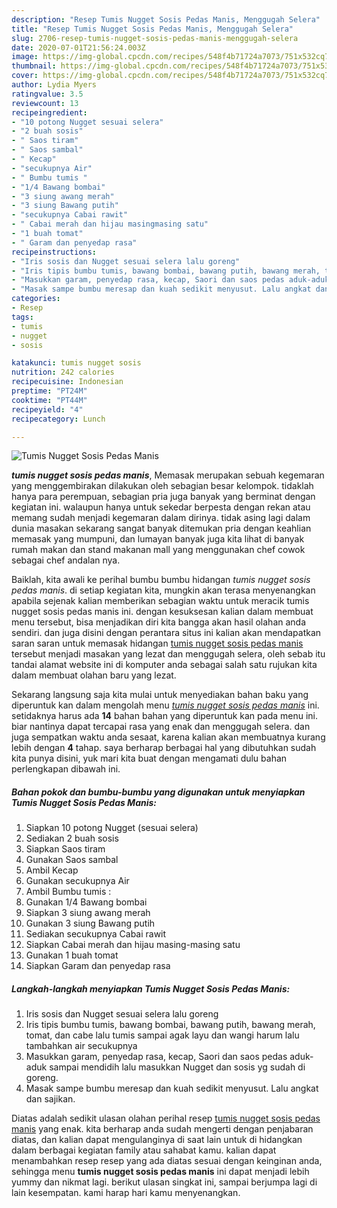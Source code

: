 ```yaml
---
description: "Resep Tumis Nugget Sosis Pedas Manis, Menggugah Selera"
title: "Resep Tumis Nugget Sosis Pedas Manis, Menggugah Selera"
slug: 2706-resep-tumis-nugget-sosis-pedas-manis-menggugah-selera
date: 2020-07-01T21:56:24.003Z
image: https://img-global.cpcdn.com/recipes/548f4b71724a7073/751x532cq70/tumis-nugget-sosis-pedas-manis-foto-resep-utama.jpg
thumbnail: https://img-global.cpcdn.com/recipes/548f4b71724a7073/751x532cq70/tumis-nugget-sosis-pedas-manis-foto-resep-utama.jpg
cover: https://img-global.cpcdn.com/recipes/548f4b71724a7073/751x532cq70/tumis-nugget-sosis-pedas-manis-foto-resep-utama.jpg
author: Lydia Myers
ratingvalue: 3.5
reviewcount: 13
recipeingredient:
- "10 potong Nugget sesuai selera"
- "2 buah sosis"
- " Saos tiram"
- " Saos sambal"
- " Kecap"
- "secukupnya Air"
- " Bumbu tumis "
- "1/4 Bawang bombai"
- "3 siung awang merah"
- "3 siung Bawang putih"
- "secukupnya Cabai rawit"
- " Cabai merah dan hijau masingmasing satu"
- "1 buah tomat"
- " Garam dan penyedap rasa"
recipeinstructions:
- "Iris sosis dan Nugget sesuai selera lalu goreng"
- "Iris tipis bumbu tumis, bawang bombai, bawang putih, bawang merah, tomat, dan cabe lalu tumis sampai agak layu dan wangi harum lalu tambahkan air secukupnya"
- "Masukkan garam, penyedap rasa, kecap, Saori dan saos pedas aduk-aduk sampai mendidih lalu masukkan Nugget dan sosis yg sudah di goreng."
- "Masak sampe bumbu meresap dan kuah sedikit menyusut. Lalu angkat dan sajikan."
categories:
- Resep
tags:
- tumis
- nugget
- sosis

katakunci: tumis nugget sosis 
nutrition: 242 calories
recipecuisine: Indonesian
preptime: "PT24M"
cooktime: "PT44M"
recipeyield: "4"
recipecategory: Lunch

---
```



![Tumis Nugget Sosis Pedas Manis](https://img-global.cpcdn.com/recipes/548f4b71724a7073/751x532cq70/tumis-nugget-sosis-pedas-manis-foto-resep-utama.jpg)

<b><i>tumis nugget sosis pedas manis</i></b>, Memasak merupakan sebuah kegemaran yang menggembirakan dilakukan oleh sebagian besar kelompok. tidaklah hanya para perempuan, sebagian pria juga banyak yang berminat dengan kegiatan ini. walaupun hanya untuk sekedar berpesta dengan rekan atau memang sudah menjadi kegemaran dalam dirinya. tidak asing lagi dalam dunia masakan sekarang sangat banyak ditemukan pria dengan keahlian memasak yang mumpuni, dan lumayan banyak juga kita lihat di banyak rumah makan dan stand makanan mall yang menggunakan chef cowok sebagai chef andalan nya.



Baiklah, kita awali ke perihal bumbu bumbu hidangan <i>tumis nugget sosis pedas manis</i>. di setiap kegiatan kita, mungkin akan terasa menyenangkan apabila sejenak kalian memberikan sebagian waktu untuk meracik tumis nugget sosis pedas manis ini. dengan kesuksesan kalian dalam membuat menu tersebut, bisa menjadikan diri kita bangga akan hasil olahan anda sendiri. dan juga disini dengan perantara situs ini kalian akan mendapatkan saran saran untuk memasak hidangan <u>tumis nugget sosis pedas manis</u> tersebut menjadi masakan yang lezat dan menggugah selera, oleh sebab itu tandai alamat website ini di komputer anda sebagai salah satu rujukan kita dalam membuat olahan baru yang lezat.


Sekarang langsung saja kita mulai untuk menyediakan bahan baku yang diperuntuk kan dalam mengolah menu <u><i>tumis nugget sosis pedas manis</i></u> ini. setidaknya harus ada <b>14</b> bahan bahan yang diperuntuk kan pada menu ini. biar nantinya dapat tercapai rasa yang enak dan menggugah selera. dan juga sempatkan waktu anda sesaat, karena kalian akan membuatnya kurang lebih dengan <b>4</b> tahap. saya berharap berbagai hal yang dibutuhkan sudah kita punya disini, yuk mari kita buat dengan mengamati dulu bahan perlengkapan dibawah ini.

<!--inarticleads1-->

##### Bahan pokok dan bumbu-bumbu yang digunakan untuk menyiapkan Tumis Nugget Sosis Pedas Manis:

1. Siapkan 10 potong Nugget (sesuai selera)
1. Sediakan 2 buah sosis
1. Siapkan  Saos tiram
1. Gunakan  Saos sambal
1. Ambil  Kecap
1. Gunakan secukupnya Air
1. Ambil  Bumbu tumis :
1. Gunakan 1/4 Bawang bombai
1. Siapkan 3 siung awang merah
1. Gunakan 3 siung Bawang putih
1. Sediakan secukupnya Cabai rawit
1. Siapkan  Cabai merah dan hijau masing-masing satu
1. Gunakan 1 buah tomat
1. Siapkan  Garam dan penyedap rasa




<!--inarticleads2-->

##### Langkah-langkah menyiapkan Tumis Nugget Sosis Pedas Manis:

1. Iris sosis dan Nugget sesuai selera lalu goreng
1. Iris tipis bumbu tumis, bawang bombai, bawang putih, bawang merah, tomat, dan cabe lalu tumis sampai agak layu dan wangi harum lalu tambahkan air secukupnya
1. Masukkan garam, penyedap rasa, kecap, Saori dan saos pedas aduk-aduk sampai mendidih lalu masukkan Nugget dan sosis yg sudah di goreng.
1. Masak sampe bumbu meresap dan kuah sedikit menyusut. Lalu angkat dan sajikan.




Diatas adalah sedikit ulasan olahan perihal resep <u>tumis nugget sosis pedas manis</u> yang enak. kita berharap anda sudah mengerti dengan penjabaran diatas, dan kalian dapat mengulanginya di saat lain untuk di hidangkan dalam berbagai kegiatan family atau sahabat kamu. kalian dapat menambahkan resep resep yang ada diatas sesuai dengan keinginan anda, sehingga menu <b>tumis nugget sosis pedas manis</b> ini dapat menjadi lebih yummy dan nikmat lagi. berikut ulasan singkat ini, sampai berjumpa lagi di lain kesempatan. kami harap hari kamu menyenangkan.
